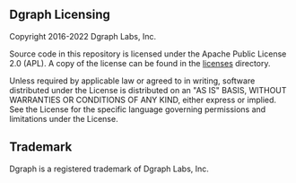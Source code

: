 ## Dgraph Licensing

Copyright 2016-2022 Dgraph Labs, Inc.

Source code in this repository is licensed under the Apache Public
License 2.0 (APL). A copy of the license can be found in the [licenses](./licenses/) directory.

Unless required by applicable law or agreed to in writing, software distributed
under the License is distributed on an "AS IS" BASIS, WITHOUT WARRANTIES OR
CONDITIONS OF ANY KIND, either express or implied. See the License for the
specific language governing permissions and limitations under the License.

## Trademark

Dgraph is a registered trademark of Dgraph Labs, Inc.